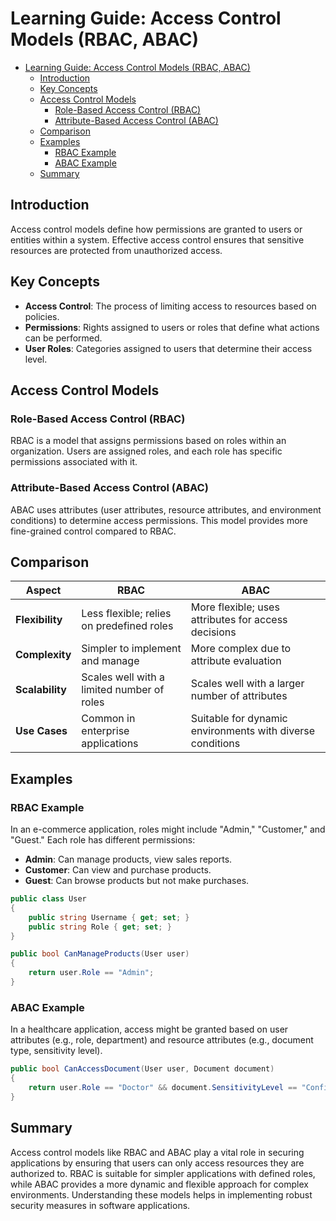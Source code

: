 # Learning Guide: Access Control Models (RBAC, ABAC)

- [Learning Guide: Access Control Models (RBAC, ABAC)](#learning-guide-access-control-models-rbac-abac)
  - [Introduction](#introduction)
  - [Key Concepts](#key-concepts)
  - [Access Control Models](#access-control-models)
    - [Role-Based Access Control (RBAC)](#role-based-access-control-rbac)
    - [Attribute-Based Access Control (ABAC)](#attribute-based-access-control-abac)
  - [Comparison](#comparison)
  - [Examples](#examples)
    - [RBAC Example](#rbac-example)
    - [ABAC Example](#abac-example)
  - [Summary](#summary)

## Introduction

Access control models define how permissions are granted to users or entities within a system. Effective access control ensures that sensitive resources are protected from unauthorized access.

## Key Concepts

- **Access Control**: The process of limiting access to resources based on policies.
- **Permissions**: Rights assigned to users or roles that define what actions can be performed.
- **User Roles**: Categories assigned to users that determine their access level.

## Access Control Models

### Role-Based Access Control (RBAC)

RBAC is a model that assigns permissions based on roles within an organization. Users are assigned roles, and each role has specific permissions associated with it.

### Attribute-Based Access Control (ABAC)

ABAC uses attributes (user attributes, resource attributes, and environment conditions) to determine access permissions. This model provides more fine-grained control compared to RBAC.

## Comparison

| **Aspect**             | **RBAC**                                          | **ABAC**                                        |
|------------------------|--------------------------------------------------|-------------------------------------------------|
| **Flexibility**        | Less flexible; relies on predefined roles        | More flexible; uses attributes for access decisions |
| **Complexity**         | Simpler to implement and manage                   | More complex due to attribute evaluation         |
| **Scalability**        | Scales well with a limited number of roles       | Scales well with a larger number of attributes   |
| **Use Cases**          | Common in enterprise applications                 | Suitable for dynamic environments with diverse conditions |

## Examples

### RBAC Example

In an e-commerce application, roles might include "Admin," "Customer," and "Guest." Each role has different permissions:

- **Admin**: Can manage products, view sales reports.
- **Customer**: Can view and purchase products.
- **Guest**: Can browse products but not make purchases.

```csharp
public class User
{
    public string Username { get; set; }
    public string Role { get; set; }
}

public bool CanManageProducts(User user)
{
    return user.Role == "Admin";
}
```

### ABAC Example

In a healthcare application, access might be granted based on user attributes (e.g., role, department) and resource attributes (e.g., document type, sensitivity level).

```csharp
public bool CanAccessDocument(User user, Document document)
{
    return user.Role == "Doctor" && document.SensitivityLevel == "Confidential";
}
```

## Summary

Access control models like RBAC and ABAC play a vital role in securing applications by ensuring that users can only access resources they are authorized to. RBAC is suitable for simpler applications with defined roles, while ABAC provides a more dynamic and flexible approach for complex environments. Understanding these models helps in implementing robust security measures in software applications.
